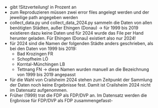 - gibt !Sitzverteilung! in Prozent an
- zum Reproduzieren müssen zwei error files angelegt werden und der jeweilige path angegeben werden
- collect_data.py und collect_data_2024.py sammeln die Daten von allen benötigten Städten, außer Ehingen (Donau) -> für 1999 bis 2019 existieren dazu keine Daten und für 2024 wurde das File per Hand herunter geladen. Für Ehingen (Donau) existiert also nur 2024!
- für 2024 sind die Namen der folgenden Städte anders geschrieben, als bei den Daten von 1999 bis 2019: 
  - Bad Krozingen FR
  - Schopfheim LÖ
  - Korntal-Münchingen LB
  - Tettnang FN
  -> diese Namen wurden manuell an die Bezeichnung von 1999 bis 2019 angepasst 
- für die Wahl von Crailsheim 2024 stehen zum Zeitpunkt der Sammlung der Daten noch keine Ergebnisse fest. Damit ist Crailsheim 2024 nicht im Datensatz aufgenommen.
- Früher (1999) trat die FDP als FDP/DVP an. Im Datensatz werden die Ergbnisse für FDP/DVP als FDP zusammengefasst-
